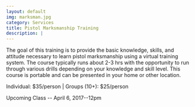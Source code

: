 ```yaml
---
layout: default
img: marksman.jpg
category: Services
title: Pistol Marksmanship Training
description: |
---
```

The goal of this training is to provide the basic knowledge, skills, and attitude necessary to learn pistol marksmanship using a virtual training system. The course typically runs about 2-3 hrs with the opportunity to run through various drills depending on your knowledge and skill level.  This course is portable and can be presented in your home or other location. 
       
Individual: $35/person | Groups (10+): $25/person


Upcoming Class -- April 6, 2017--12pm